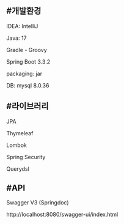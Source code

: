 #개발환경
---
IDEA: IntelliJ

Java: 17

Gradle - Groovy

Spring Boot 3.3.2

packaging: jar

DB: mysql 8.0.36


#라이브러리
---
JPA

Thymeleaf

Lombok

Spring Security

Querydsl

#API
---
Swagger V3 (Springdoc)

http://localhost:8080/swagger-ui/index.html
